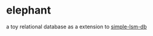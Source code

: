 # elephant

a toy relational database as a extension to [simple-lsm-db](https://github.com/0x822a5b87/simple-lsm-db)
